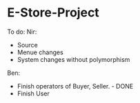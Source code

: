 # E-Store-Project
To do:
Nir:
- Source
- Menue changes
- System changes without polymorphism

Ben:
- Finish operators of Buyer, Seller. - DONE
- Finish User
